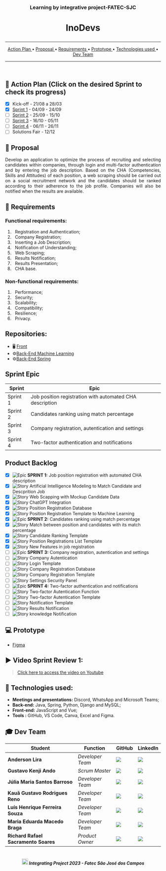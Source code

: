 ### <p align="center">Learning by integrative project-FATEC-SJC </center>

# <p align="center"> InoDevs </center>

<hr>

<p align="center">
  <a href ="#calendar-action-plan-click-on-the-desired-sprint-to-check-its-progress"> Action Plan </a>  • 
  <a href ="#dart-proposal">  Proposal </a>  • 
  <a href ="#pushpin-requirements"> Requirements </a>  • 
  <a href ="#computer-prototype"> Prototype </a>  • 
  <a href ="#rocket-technologies-used">  Technologies used </a>  • 
  <a href ="#mortar_board-dev-team"> Dev Team </a> 
</p>

<hr>
<br>

## :calendar: Action Plan (Click on the desired Sprint to check its progress)

- [x] Kick-off - 21/08 a 28/03
- [x] [Sprint 1](https://github.com/Inodevs-6/Inodevs-doc/blob/main/Sprints/SPRINT1.md) - 04/09 - 24/09
- [ ] [Sprint 2](https://github.com/Inodevs-6/Inodevs-doc/blob/main/Sprints/SPRINT2.md) - 25/09 - 15/10
- [ ] [Sprint 3](https://github.com/Inodevs-6/Inodevs-doc/blob/main/Sprints/SPRINT3.md) - 16/10 - 05/11
- [ ] [Sprint 4](https://github.com/Inodevs-6/Inodevs-doc/blob/main/Sprints/SPRINT4.mdt) - 06/11 - 26/11
- [ ] Solutions Fair - 12/12

## :dart: Proposal

<p align='justify'> Develop an application to optimize the process of recruiting and selecting candidates within companies, through login and multi-factor authentication and by entering the job description. Based on the CHA (Competencies, Skills and Attitudes) of each position, a web scraping should be carried out on a social recruitment network and the candidates should be ranked according to their adherence to the job profile. Companies will also be notified when the results are available.

## :pushpin: Requirements

### Functional requirements:

1. &nbsp; Registration and Authentication;
2. &nbsp; Company Registration;
3. &nbsp; Inserting a Job Description;
4. &nbsp; Notification of Understanding;
5. &nbsp; Web Scraping;
6. &nbsp; Results Notification;
7. &nbsp; Results Presentation;
8. &nbsp; CHA base. <br>

### Non-functional requirements:

1. &nbsp; Performance;
2. &nbsp; Security;
3. &nbsp; Scalability;
4. &nbsp; Compatibility;
5. &nbsp; Resilience;
6. &nbsp; Privacy.

## Repositories:

- :desktop_computer: [Front](https://github.com/Inodevs-6/Inodevs-front-vue)
- :gear:[Back-End Machine Learning](https://github.com/Inodevs-6/Inodevs-back-machine-learning)
- :gear:[Back-End Spring](https://github.com/Inodevs-6/Inodevs-back-spring)

## Sprint Epic

| Sprint   | Epic                                                     |
| -------- | -------------------------------------------------------- |
| Sprint 1 | Job position registration with automated CHA description |
| Sprint 2 | Candidates ranking using match percentage                |
| Sprint 3 | Company registration, autentication and settings         |
| Sprint 4 | Two-factor authentication and notifications              |

## Product Backlog

- [x] ![Epic](https://user-images.githubusercontent.com/89356780/229957736-64a40537-3607-421a-afdd-e581db9e55ea.svg) **SPRINT 1:** Job position registration with automated CHA description
- [x] ![Story](https://user-images.githubusercontent.com/89356780/229957815-ea747c93-b861-40c7-8a2d-bc43c1b2973a.svg) Artificial Intelligence Modeling to Match Candidate and Descprition Job
- [x] ![Story](https://user-images.githubusercontent.com/89356780/229957815-ea747c93-b861-40c7-8a2d-bc43c1b2973a.svg) Web Scapping with Mockup Candidate Data
- [x] ![Story](https://user-images.githubusercontent.com/89356780/229957815-ea747c93-b861-40c7-8a2d-bc43c1b2973a.svg) ChatGPT Integration
- [x] ![Story](https://user-images.githubusercontent.com/89356780/229957815-ea747c93-b861-40c7-8a2d-bc43c1b2973a.svg) Position Registration Database
- [x] ![Story](https://user-images.githubusercontent.com/89356780/229957815-ea747c93-b861-40c7-8a2d-bc43c1b2973a.svg) Position Registration Template to Machine Learning
- [x] ![Epic](https://user-images.githubusercontent.com/89356780/229957736-64a40537-3607-421a-afdd-e581db9e55ea.svg) **SPRINT 2:** Candidates ranking using match percentage
- [x] ![Story](https://user-images.githubusercontent.com/89356780/229957815-ea747c93-b861-40c7-8a2d-bc43c1b2973a.svg) Match between position and candidates with its match percentage
- [x] ![Story](https://user-images.githubusercontent.com/89356780/229957815-ea747c93-b861-40c7-8a2d-bc43c1b2973a.svg) Candidate Ranking Template
- [x] ![Story](https://user-images.githubusercontent.com/89356780/229957815-ea747c93-b861-40c7-8a2d-bc43c1b2973a.svg) Position Registrations List Template
- [x] ![Story](https://user-images.githubusercontent.com/89356780/229957815-ea747c93-b861-40c7-8a2d-bc43c1b2973a.svg) New Features in job registration
- [ ] ![Epic](https://user-images.githubusercontent.com/89356780/229957736-64a40537-3607-421a-afdd-e581db9e55ea.svg) **SPRINT 3:** Company registration, autentication and settings
- [ ] ![Story](https://user-images.githubusercontent.com/89356780/229957815-ea747c93-b861-40c7-8a2d-bc43c1b2973a.svg) Company Autentication
- [ ] ![Story](https://user-images.githubusercontent.com/89356780/229957815-ea747c93-b861-40c7-8a2d-bc43c1b2973a.svg) Login Template
- [ ] ![Story](https://user-images.githubusercontent.com/89356780/229957815-ea747c93-b861-40c7-8a2d-bc43c1b2973a.svg) Company Registration Database
- [ ] ![Story](https://user-images.githubusercontent.com/89356780/229957815-ea747c93-b861-40c7-8a2d-bc43c1b2973a.svg) Company Registration Template
- [ ] ![Story](https://user-images.githubusercontent.com/89356780/229957815-ea747c93-b861-40c7-8a2d-bc43c1b2973a.svg) Settings Security Panel
- [ ] ![Epic](https://user-images.githubusercontent.com/89356780/229957736-64a40537-3607-421a-afdd-e581db9e55ea.svg) **SPRINT 4:** Two-factor authentication and notifications
- [ ] ![Story](https://user-images.githubusercontent.com/89356780/229957815-ea747c93-b861-40c7-8a2d-bc43c1b2973a.svg) Two-factor Autentication Function
- [ ] ![Story](https://user-images.githubusercontent.com/89356780/229957815-ea747c93-b861-40c7-8a2d-bc43c1b2973a.svg) Two-factor Autentication Template
- [ ] ![Story](https://user-images.githubusercontent.com/89356780/229957815-ea747c93-b861-40c7-8a2d-bc43c1b2973a.svg) Notification Template
- [ ] ![Story](https://user-images.githubusercontent.com/89356780/229957815-ea747c93-b861-40c7-8a2d-bc43c1b2973a.svg) Results Notification
- [ ] ![Story](https://user-images.githubusercontent.com/89356780/229957815-ea747c93-b861-40c7-8a2d-bc43c1b2973a.svg) knowledge Notification

<!-- <h5 align="center">Priority:<br>
🔴- High,
🟡- Medium,
🟢- Low
<br></h5> -->

## :computer: Prototype

- [Figma](https://www.figma.com/file/OdUgc70RDTdUcIjIGD5TNT/Untitled?type=design&node-id=0%3A1&mode=design&t=kLuRTSy4um2cEiJH-1)

## :arrow_forward: Video Sprint Review 1:

> [Click here to access the video on Youtube](https://youtu.be/HtutAqmrki8)

## :rocket: Technologies used:

- **Meetings and presentations:** Discord, WhatsApp and Microsoft Teams;
- **Back-end:** Java, Spring, Python, Django and MySQL;
- **Front-end:** JavaScript and Vue;
- **Tools :** GitHub, VS Code, Canva, Excel and Figma.

<!--## :gear: Execution
<h1 align="center"><img src = " " width="100%" height="580px"></h1>
<br>-->

## :mortar_board: Dev Team

| Student                              | Function         | GitHub                                                          | LinkedIn                                                                                         |
| ------------------------------------ | ---------------- | --------------------------------------------------------------- | ------------------------------------------------------------------------------------------------ |
| **Anderson Lira**                    | _Developer Team_ | [![](https://bit.ly/3f9Xo0P)](https://github.com/alira1984)     | [![](https://bit.ly/2P1ZogM)](https://www.linkedin.com/in/anderson-lira-ads)                     |
| **Gustavo Kenji Ando**               | _Scrum Master_   | [![](https://bit.ly/3f9Xo0P)](https://github.com/GustavoAndo)   | [![](https://bit.ly/2P1ZogM)](https://www.linkedin.com/in/gustavo-ando-054414209/)               |
| **Júlia Maria Santos Barroso**       | _Developer Team_ | [![](https://bit.ly/3f9Xo0P)](https://github.com/jumajubs)      | [![](https://bit.ly/2P1ZogM)](https://www.linkedin.com/in/j%C3%BAlia-maria-santos-850739188/)    |
| **Kauã Gustavo Rodrigues Reno**      | _Developer Team_ | [![](https://bit.ly/3f9Xo0P)](https://github.com/Kaua-Reno)     | [![](https://bit.ly/2P1ZogM)](https://www.linkedin.com/in/kau%C3%A3-gustavo-r-reno-6a3142205/)   |
| **Luís Henrique Ferreira Souza**     | _Developer Team_ | [![](https://bit.ly/3f9Xo0P)](https://github.com/Luisttine)     | [![](https://bit.ly/2P1ZogM)](https://www.linkedin.com/in/lu%C3%ADs-souza/)                      |
| **Maria Eduarda Macedo Braga**       | _Developer Team_ | [![](https://bit.ly/3f9Xo0P)](https://github.com/madu-braga)    | [![](https://bit.ly/2P1ZogM)](https://www.linkedin.com/in/maria-eduarda-macedo-braga-4663bb208/) |
| **Richard Rafael Sacramento Soares** | _Product Owner_  | [![](https://bit.ly/3f9Xo0P)](https://github.com/Richardrafael) | [![](https://bit.ly/2P1ZogM)](https://www.linkedin.com/in/richardsoaress)                        |

<h1 align="center"></h1>

##### <p align="center"><img src="https://cdn.discordapp.com/attachments/826526043917647912/883363052425195560/faTec.png" width="20" height="20" /> Integrating Project 2023 - Fatec São José dos Campos </center>
